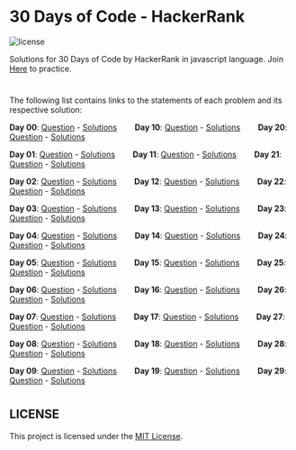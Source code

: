 # 30 Days of Code - HackerRank

![license](https://img.shields.io/github/license/AlexJCM/30-days-of-code)

Solutions for 30 Days of Code by HackerRank in javascript language. Join [Here](https://www.hackerrank.com/domains/tutorials/30-days-of-code) to practice.

#

The following list contains links to the statements of each problem and its respective solution:

**Day 00**: [Question](https://www.hackerrank.com/challenges/30-hello-world/problem) - [Solutions](https://github.com/AlexJCM/30-days-of-code/tree/master/Day%2000%20-%20Hello%2C%20World) &nbsp;&nbsp;&nbsp;&nbsp;&nbsp;&nbsp;
**Day 10**: [Question](https://www.hackerrank.com/challenges/30-binary-numbers/problem) - [Solutions](https://github.com/AlexJCM/30-days-of-code/tree/master/Day%2010%20-%20Binary%20Numbers) &nbsp;&nbsp;&nbsp;&nbsp;&nbsp;&nbsp;
**Day 20**: [Question](https://www.hackerrank.com/challenges/30-sorting) - [Solutions](https://github.com/AlexJCM/30-days-of-code/tree/master/Day%2020%20-%20Sorting) &nbsp;&nbsp;&nbsp;&nbsp;&nbsp;&nbsp;

**Day 01**: [Question](https://www.hackerrank.com/challenges/30-data-types/problem) - [Solutions](https://github.com/AlexJCM/30-days-of-code/tree/master/Day%2001%20-%20Data%20Types) &nbsp;&nbsp;&nbsp;&nbsp;&nbsp;&nbsp;
**Day 11**: [Question](https://www.hackerrank.com/challenges/30-2d-arrays/problem) - [Solutions](https://github.com/AlexJCM/30-days-of-code/tree/master/Day%2011%20-%202D%20Arrays) &nbsp;&nbsp;&nbsp;&nbsp;&nbsp;&nbsp;
**Day 21**: [Question](https://www.hackerrank.com/challenges/30-generics/problem) - [Solutions](xxxxxxxxxx) &nbsp;&nbsp;&nbsp;&nbsp;&nbsp;&nbsp;

**Day 02**: [Question](https://www.hackerrank.com/challenges/30-operators/problem) - [Solutions](https://github.com/AlexJCM/30-days-of-code/tree/master/Day%2002%20-%20Operators) &nbsp;&nbsp;&nbsp;&nbsp;&nbsp;&nbsp;
**Day 12**: [Question](https://www.hackerrank.com/challenges/30-inheritance/problem) - [Solutions](https://github.com/AlexJCM/30-days-of-code/tree/master/Day%2012%20-%20Inherantce) &nbsp;&nbsp;&nbsp;&nbsp;&nbsp;&nbsp;
**Day 22**: [Question](https://www.hackerrank.com/challenges/30-binary-search-trees) - [Solutions](xxxxxxxxxx) &nbsp;&nbsp;&nbsp;&nbsp;&nbsp;&nbsp;

**Day 03**: [Question](https://www.hackerrank.com/challenges/30-conditional-statements/problem) - [Solutions](https://github.com/AlexJCM/30-days-of-code/tree/master/Day%2003%20-%20Intro%20to%20Conditional%20Statements) &nbsp;&nbsp;&nbsp;&nbsp;&nbsp;&nbsp;
**Day 13**: [Question](https://www.hackerrank.com/challenges/30-abstract-classes) - [Solutions](https://github.com/AlexJCM/30-days-of-code/tree/master/Day%2013%20-%20Abstract%20Classes) &nbsp;&nbsp;&nbsp;&nbsp;&nbsp;&nbsp;
**Day 23**: [Question](https://www.hackerrank.com/challenges/30-binary-trees/problem) - [Solutions](xxxxxxxxxx) &nbsp;&nbsp;&nbsp;&nbsp;&nbsp;&nbsp;

**Day 04**: [Question](https://www.hackerrank.com/challenges/30-class-vs-instance/problem) - [Solutions](https://github.com/AlexJCM/30-days-of-code/tree/master/Day%2004%20-%20Class%20vs.%20Instance) &nbsp;&nbsp;&nbsp;&nbsp;&nbsp;&nbsp;
**Day 14**: [Question](https://www.hackerrank.com/challenges/30-scope/problem) - [Solutions](xxxxxxxx) &nbsp;&nbsp;&nbsp;&nbsp;&nbsp;&nbsp;
**Day 24**: [Question](https://www.hackerrank.com/challenges/30-linked-list-deletion/problem) - [Solutions](xxxxxxxxxx) &nbsp;&nbsp;&nbsp;&nbsp;&nbsp;&nbsp;

**Day 05**: [Question](https://www.hackerrank.com/challenges/30-loops/problem) - [Solutions](https://github.com/AlexJCM/30-days-of-code/tree/master/Day%2005%20-%20Loops) &nbsp;&nbsp;&nbsp;&nbsp;&nbsp;&nbsp;
**Day 15**: [Question](https://www.hackerrank.com/challenges/30-linked-list) - [Solutions](https://github.com/AlexJCM/30-days-of-code/tree/master/Day%2015%20-%20Linked%20List) &nbsp;&nbsp;&nbsp;&nbsp;&nbsp;&nbsp;
**Day 25**: [Question](https://www.hackerrank.com/challenges/30-running-time-and-complexity/problem) - [Solutions](xxxxxxxxxx) &nbsp;&nbsp;&nbsp;&nbsp;&nbsp;&nbsp;

**Day 06**: [Question](https://www.hackerrank.com/challenges/30-review-loop/problem) - [Solutions](https://github.com/AlexJCM/30-days-of-code/tree/master/Day%2006%20-%20Let's%20Review) &nbsp;&nbsp;&nbsp;&nbsp;&nbsp;&nbsp;
**Day 16**: [Question](https://www.hackerrank.com/challenges/30-exceptions-string-to-integer) - [Solutions](https://github.com/AlexJCM/30-days-of-code/tree/master/Day%2016%20-%20Exceptions%20-%20String%20to%20Integer) &nbsp;&nbsp;&nbsp;&nbsp;&nbsp;&nbsp;
**Day 26**: [Question](https://www.hackerrank.com/challenges/30-nested-logic/problem) - [Solutions](xxxxxxxxxx) &nbsp;&nbsp;&nbsp;&nbsp;&nbsp;&nbsp;

**Day 07**: [Question](https://www.hackerrank.com/challenges/30-arrays/problem) - [Solutions](https://github.com/AlexJCM/30-days-of-code/tree/master/Day%2007%20-%20Arrays) &nbsp;&nbsp;&nbsp;&nbsp;&nbsp;&nbsp;
**Day 17**: [Question](https://www.hackerrank.com/challenges/30-more-exceptions) - [Solutions](https://github.com/AlexJCM/30-days-of-code/tree/master/Day%2017%20-%20More%20Exceptions) &nbsp;&nbsp;&nbsp;&nbsp;&nbsp;&nbsp;
**Day 27**: [Question](https://www.hackerrank.com/challenges/30-testing/problem) - [Solutions](xxxxxxxxxx) &nbsp;&nbsp;&nbsp;&nbsp;&nbsp;&nbsp;

**Day 08**: [Question](https://www.hackerrank.com/challenges/30-dictionaries-and-maps/problem) - [Solutions](https://github.com/AlexJCM/30-days-of-code/tree/master/Day%2008%20-%20Dictionaries%20and%20maps) &nbsp;&nbsp;&nbsp;&nbsp;&nbsp;&nbsp;
**Day 18**: [Question](https://www.hackerrank.com/challenges/30-queues-stacks) - [Solutions](https://github.com/AlexJCM/30-days-of-code/tree/master/Day%2018%20-%20Queues%20and%20Stacks) &nbsp;&nbsp;&nbsp;&nbsp;&nbsp;&nbsp;
**Day 28**: [Question](https://www.hackerrank.com/challenges/30-regex-patterns/problem) - [Solutions](xxxxxxxxxx) &nbsp;&nbsp;&nbsp;&nbsp;&nbsp;&nbsp;

**Day 09**: [Question](https://www.hackerrank.com/challenges/30-recursion/problem) - [Solutions](https://github.com/AlexJCM/30-days-of-code/tree/master/Day%2009%20-%20Recursion) &nbsp;&nbsp;&nbsp;&nbsp;&nbsp;&nbsp;
**Day 19**: [Question](https://www.hackerrank.com/challenges/30-interfaces/problem) - [Solutions](xxxxxxxxxxxx) &nbsp;&nbsp;&nbsp;&nbsp;&nbsp;&nbsp;
**Day 29**: [Question](https://www.hackerrank.com/challenges/30-bitwise-and/problem) - [Solutions]() &nbsp;&nbsp;&nbsp;&nbsp;&nbsp;&nbsp;

#

## LICENSE

This project is licensed under the [MIT License](https://github.com/AlexJCM/30-days-of-code/blob/master/LICENSE).
